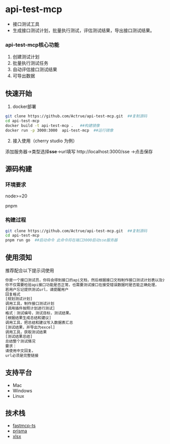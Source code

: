 # api-test-mcp

* 接口测试工具
* 生成接口测试计划，批量执行测试，评估测试结果，导出接口测试结果。

### api-test-mcp核心功能

1. 创建测试计划
2. 批量执行测试任务
3. 自动评估接口测试结果
4. 可导出数据

## 快速开始

1. docker部署

```bash
git clone https://github.com/Actrue/api-test-mcp.git  ##复制源码
cd api-test-mcp
docker build -t api-test-mcp .   ##构建镜像
docker run -p 3000:3000  api-test-mcp  ##运行镜像
```

2. 接入使用（cherry studio 为例）

添加服务器->类型选择**sse**->url填写 http://localhost:3000/sse ->点击保存

## 源码构建

### 环境要求

node>=20

pnpm

### 构建过程

```bash
git clone https://github.com/Actrue/api-test-mcp.git  ##复制源码
cd api-test-mcp
pnpm run go  ##启动命令 此命令将在端口3000启动sse服务器
```

## 使用须知

推荐配合以下提示词使用

```txt
你是一个接口测试员，你将会得到接口的api文档，然后根据接口文档制作接口测试计划表以及计划任务，
你不仅需要检验api接口功能是否正常，也需要测试接口在接受错误数据时是否能正确处理，
若用户忘记提供测试url，请提醒用户
回复格式
[规划测试计划]
调用工具，制作接口测试计划
[调用插件按照计划进行测试]
格式：测试编号，测试目标，测试结果。
[根据结果生成总结和建议]
调用工具，把总结和建议写入数据表汇总
[测试结果，并导出为excel]
调用工具，获取测试结果
[测试结果总结]
总结整个测试情况
要求：
请使用中文回复。
url必须是完整链接
```

## 支持平台

* Mac
* Windows
* Linux

## 技术栈

* [fastmcp-ts](https://github.com/punkpeye/fastmcp)
* [prisma](https://www.prisma.io/)
* [xlsx](https://www.npmjs.com/package/xlsx)

‍
